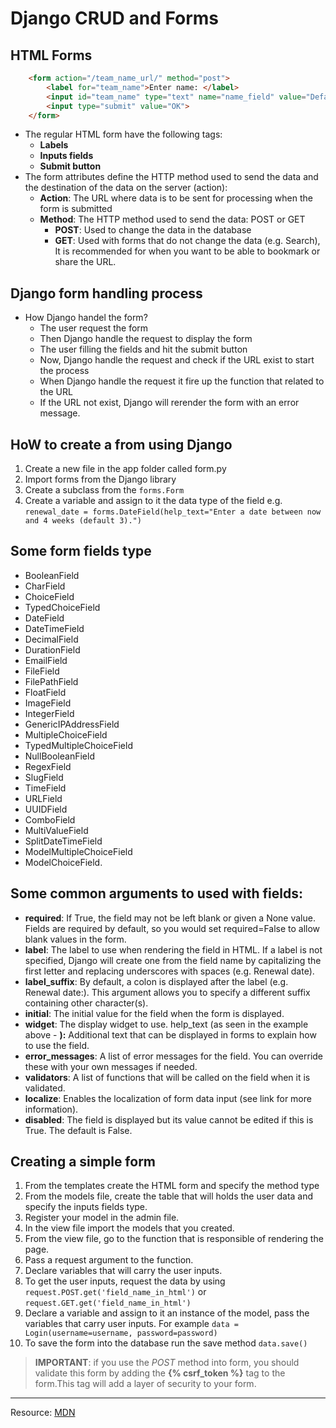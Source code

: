 # Django CRUD and Forms

## HTML Forms
```HTML
    <form action="/team_name_url/" method="post">
        <label for="team_name">Enter name: </label>
        <input id="team_name" type="text" name="name_field" value="Default name for team.">
        <input type="submit" value="OK">
    </form>
```
  - The regular HTML form have the  following tags:
    - **Labels**
    - **Inputs fields**
    - **Submit button**
  - The form attributes define the HTTP method used to send the data and the destination of the data on the server (action):
    - **Action**: The URL where data is to be sent for processing when the form is submitted
    - **Method**: The HTTP method used to send the data: POST or GET
      * **POST**: Used to change the data in the database
      * **GET**: Used with forms that do not change the data (e.g. Search), It is recommended for when you want to be able to bookmark or share the URL.
  
## Django form handling process
  - How Django handel the form?
    - The user request the form
    - Then Django handle the request to display the form
    - The user filling the fields and hit the submit button
    - Now, Django handle the request and check if the URL exist to start the process
    - When Django handle the request it fire up the function that related to the URL
    - If the URL not exist, Django will rerender the form with an error message.

## HoW to create a from using Django
  1. Create a new file in the app folder called form.py
  2. Import forms from the Django library
  3. Create a subclass from the `forms.Form`
  4. Create a variable and assign to it the data type of the field e.g. `renewal_date = forms.DateField(help_text="Enter a date between now and 4 weeks (default 3).")`

## Some form fields type 
  - BooleanField
  - CharField
  - ChoiceField
  - TypedChoiceField
  - DateField
  - DateTimeField
  - DecimalField
  - DurationField
  - EmailField
  - FileField
  - FilePathField
  - FloatField
  - ImageField
  - IntegerField
  - GenericIPAddressField
  - MultipleChoiceField
  - TypedMultipleChoiceField
  - NullBooleanField
  - RegexField
  - SlugField
  - TimeField
  - URLField
  - UUIDField
  - ComboField
  - MultiValueField
  - SplitDateTimeField
  - ModelMultipleChoiceField
  - ModelChoiceField.

## Some common arguments to used with fields:
  - **required**: If True, the field may not be left blank or given a None value. Fields are required by default, so you would set required=False to allow blank values in the form.
  - **label**: The label to use when rendering the field in HTML. If a label is not specified, Django will create one from the field name by capitalizing the first letter and replacing underscores with spaces (e.g. Renewal date).
  - **label_suffix**: By default, a colon is displayed after the label (e.g. Renewal date​:). This argument allows you to specify a different suffix containing other character(s).
  - **initial**: The initial value for the field when the form is displayed.
  - **widget**: The display widget to use.
help_text (as seen in the example above  - **):** Additional text that can be displayed in forms to explain how to use the field.
  - **error_messages**: A list of error messages for the field. You can override these with your own messages if needed.
  - **validators**: A list of functions that will be called on the field when it is validated.
  - **localize**: Enables the localization of form data input (see link for more information).
  - **disabled**: The field is displayed but its value cannot be edited if this is True. The default is False.

## Creating a simple form 
  1. From the templates create the HTML form and specify the method type
  2. From the models file, create the table that will holds the user data and specify the inputs fields type.
  3. Register your model in the admin file.
  4. In the view file import the models that you created.
  5. From the view file, go to the function that is responsible of rendering the page.
  6. Pass a request argument to the function.
  7. Declare variables that will carry the user inputs.
  8. To get the user inputs, request the data by using `request.POST.get('field_name_in_html')` or `request.GET.get('field_name_in_html')`
  9. Declare a variable and assign to it an instance of the model, pass the variables that carry user inputs. For example `data = Login(username=username, password=password)`
  10. To save the form into the database run the save method `data.save()`


> **IMPORTANT**: if you use the *POST* method into form, you should validate this form by adding the **{% csrf_token %}** tag to the form.This tag will add a layer of security to your form.

---
Resource: [MDN](https://developer.mozilla.org/en-US/docs/Learn/Server-side/Django/Forms)